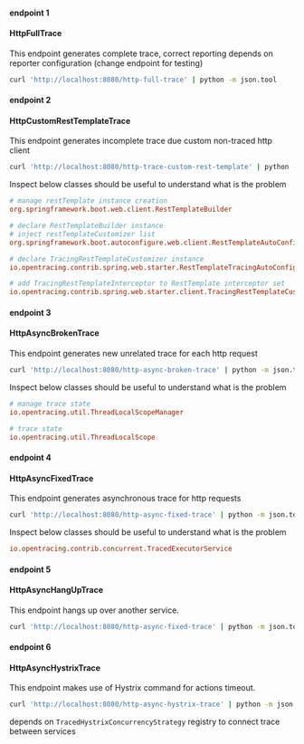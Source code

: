 #### endpoint 1 
#### HttpFullTrace

This endpoint generates complete trace, correct reporting depends on reporter configuration (change endpoint for testing)

```sh
curl 'http://localhost:8080/http-full-trace' | python -m json.tool
```

#### endpoint 2 
#### HttpCustomRestTemplateTrace

This endpoint generates incomplete trace due custom non-traced http client

```sh
curl 'http://localhost:8080/http-trace-custom-rest-template' | python -m json.tool
```

Inspect below classes should be useful to understand what is the problem 

```ini
# manage restTemplate instance creation
org.springframework.boot.web.client.RestTemplateBuilder

# declare RestTemplateBuilder instance
# inject restTemplateCustomizer list
org.springframework.boot.autoconfigure.web.client.RestTemplateAutoConfiguration

# declare TracingRestTemplateCustomizer instance
io.opentracing.contrib.spring.web.starter.RestTemplateTracingAutoConfiguration

# add TracingRestTemplateInterceptor to RestTemplate interceptor set
io.opentracing.contrib.spring.web.starter.client.TracingRestTemplateCustomizer
```

#### endpoint 3
#### HttpAsyncBrokenTrace

This endpoint generates new unrelated trace for each http request

```sh
curl 'http://localhost:8080/http-async-broken-trace' | python -m json.tool
```

Inspect below classes should be useful to understand what is the problem 

```ini
# manage trace state
io.opentracing.util.ThreadLocalScopeManager

# trace state
io.opentracing.util.ThreadLocalScope
```

#### endpoint 4 
#### HttpAsyncFixedTrace

This endpoint generates asynchronous trace for http requests

```sh
curl 'http://localhost:8080/http-async-fixed-trace' | python -m json.tool
```

Inspect below classes should be useful to understand what is the problem 

```ini
io.opentracing.contrib.concurrent.TracedExecutorService
```


#### endpoint 5 
#### HttpAsyncHangUpTrace

This endpoint hangs up over another service. 

```sh
curl 'http://localhost:8080/http-async-fixed-trace' | python -m json.tool
```

#### endpoint 6 
#### HttpAsyncHystrixTrace

This endpoint makes use of Hystrix command for actions timeout. 

```sh
curl 'http://localhost:8080/http-async-hystrix-trace' | python -m json.tool
```

depends on `TracedHystrixConcurrencyStrategy` registry to connect trace between services



